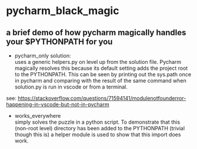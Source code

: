 # pycharm_black_magic
## a brief demo of how pycharm magically handles your $PYTHONPATH for you

- pycharm_only solution:  
uses a generic helpers.py on level up from the solution file. Pycharm magically resolves this because its default setting adds the project root to the PYTHONPATH. This can be seen by printing out the sys.path once in pycharm and comparing with the result of the same command when solution.py is run in vscode or from a terminal.

see: https://stackoverflow.com/questions/71594141/modulenotfounderror-happening-in-vscode-but-not-in-pycharm

- works_everywhere  
simply solves the puzzle in a python script. To demonstrate that this (non-root level) directory has been added to the PYTHONPATH (trivial though this is) a helper module is used to show that this import does work.
